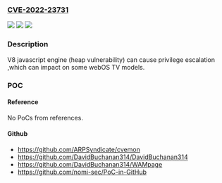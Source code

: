 ### [CVE-2022-23731](https://cve.mitre.org/cgi-bin/cvename.cgi?name=CVE-2022-23731)
![](https://img.shields.io/static/v1?label=Product&message=LG%20webOS%20TV&color=blue)
![](https://img.shields.io/static/v1?label=Version&message=n%2Fa&color=blue)
![](https://img.shields.io/static/v1?label=Vulnerability&message=CWE-264%20Permissions%2C%20Privileges%2C%20and%20Access%20Controls&color=brighgreen)

### Description

V8 javascript engine (heap vulnerability) can cause privilege escalation ,which can impact on some webOS TV models.

### POC

#### Reference
No PoCs from references.

#### Github
- https://github.com/ARPSyndicate/cvemon
- https://github.com/DavidBuchanan314/DavidBuchanan314
- https://github.com/DavidBuchanan314/WAMpage
- https://github.com/nomi-sec/PoC-in-GitHub

